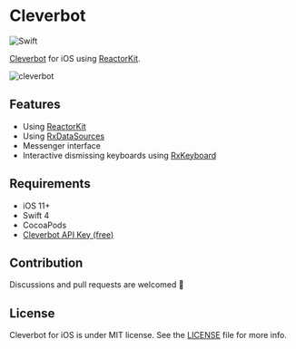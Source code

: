 # Cleverbot

![Swift](https://img.shields.io/badge/Swift-4.0-orange.svg)

[Cleverbot](https://www.cleverbot.com/) for iOS using [ReactorKit](https://github.com/devxoul/ReactorKit).

![cleverbot](https://user-images.githubusercontent.com/931655/33596175-30185e76-d9de-11e7-9348-b66472b9e582.png)

## Features

* Using [ReactorKit](https://github.com/devxoul/ReactorKit)
* Using [RxDataSources](https://github.com/RxSwiftCommunity/RxDataSources)
* Messenger interface
* Interactive dismissing keyboards using [RxKeyboard](https://github.com/RxSwiftCommunity/RxKeyboard)

## Requirements

* iOS 11+
* Swift 4
* CocoaPods
* [Cleverbot API Key (free)](https://www.cleverbot.com/api/)

## Contribution

Discussions and pull requests are welcomed 💖

## License

Cleverbot for iOS is under MIT license. See the [LICENSE](LICENSE) file for more info.
